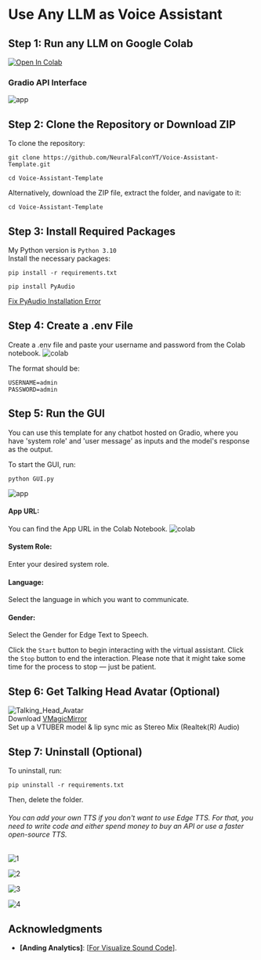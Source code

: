 # Use Any LLM as Voice Assistant 

## Step 1: Run any LLM on Google Colab
[![Open In Colab](https://colab.research.google.com/assets/colab-badge.svg)](https://colab.research.google.com/github/NeuralFalconYT/Voice-Assistant-Template/blob/main/Gradio_Server_Template.ipynb) <br>

### Gradio API Interface

![app](https://github.com/user-attachments/assets/0d5c8834-79c6-4da7-b553-e1c944f8e69d)

## Step 2: Clone the Repository or Download ZIP
To clone the repository:
```
git clone https://github.com/NeuralFalconYT/Voice-Assistant-Template.git
```
```
cd Voice-Assistant-Template
```
Alternatively, download the ZIP file, extract the folder, and navigate to it:
```
cd Voice-Assistant-Template
```
## Step 3: Install Required Packages
My Python version is ```Python 3.10```<br>
Install the necessary packages:
```
pip install -r requirements.txt
```
```
pip install PyAudio
```
[Fix PyAudio Installation Error](https://youtu.be/rIFL4vtX0iA?si=jtJwhCOAN5Okx8J-)
## Step 4: Create a .env File
Create a .env file and paste your username and password from the Colab notebook. 
![colab](https://github.com/user-attachments/assets/20c36df7-056d-48b5-b512-74f1285e8822)

The format should be:
```
USERNAME=admin
PASSWORD=admin
```
## Step 5: Run the GUI
You can use this template for any chatbot hosted on Gradio, where you have 'system role' and 'user message' as inputs and the model's response as the output.

To start the GUI, run:
```
python GUI.py
```
![app](https://github.com/user-attachments/assets/d6ae3efb-d194-46f5-bec8-4361025ba96e)

#### App URL:
You can find the App URL in the Colab Notebook.
![colab](https://github.com/user-attachments/assets/20c36df7-056d-48b5-b512-74f1285e8822)
#### System Role:
Enter your desired system role.
#### Language:
Select the language in which you want to communicate.
#### Gender:
Select the Gender for Edge Text to Speech.

Click the ```Start``` button to begin interacting with the virtual assistant.
Click the ```Stop``` button to end the interaction. Please note that it might take some time for the process to stop — just be patient.
## Step 6: Get Talking Head Avatar (Optional)
![Talking_Head_Avatar](https://github.com/user-attachments/assets/b1ea8927-f622-4b84-933e-13481a9ec199)<br>
Download [VMagicMirror](https://malaybaku.github.io/VMagicMirror/en/)<br>
Set up a VTUBER model & lip sync mic as Stereo Mix (Realtek(R) Audio)
## Step 7: Uninstall (Optional)
To uninstall, run:
```
pip uninstall -r requirements.txt
```
Then, delete the folder.
###### You can add your own TTS if you don't want to use Edge TTS. For that, you need to write code and either spend money to buy an API or use a faster open-source TTS.

![1](https://github.com/user-attachments/assets/9daef4b4-8d83-4b05-88ae-dd728cb22963)

![2](https://github.com/user-attachments/assets/3952d198-e78c-4d61-8cbd-372a9c806ca0)

![3](https://github.com/user-attachments/assets/4d355e0b-1317-45bd-81a6-8e192cd3c6c0)

![4](https://github.com/user-attachments/assets/22122dbf-0c1a-4927-a0e7-ac3bb8a603cd)

## Acknowledgments
- **[Anding Analytics]**: [[For Visualize Sound Code](https://youtu.be/675teI6-_-g?si=wT9mWgvrGRxasvNU)].


